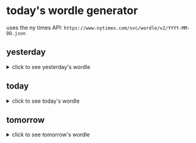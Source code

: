 # today's wordle generator

uses the ny times API: `https://www.nytimes.com/svc/wordle/v2/YYYY-MM-DD.json`

## yesterday

<details>
    <summary>click to see yesterday's wordle</summary>

    chaos

</details>

## today

<details>
    <summary>click to see today's wordle</summary>

    basin

</details>

## tomorrow

<details>
    <summary>click to see tomorrow's wordle</summary>

    bravo

</details>
